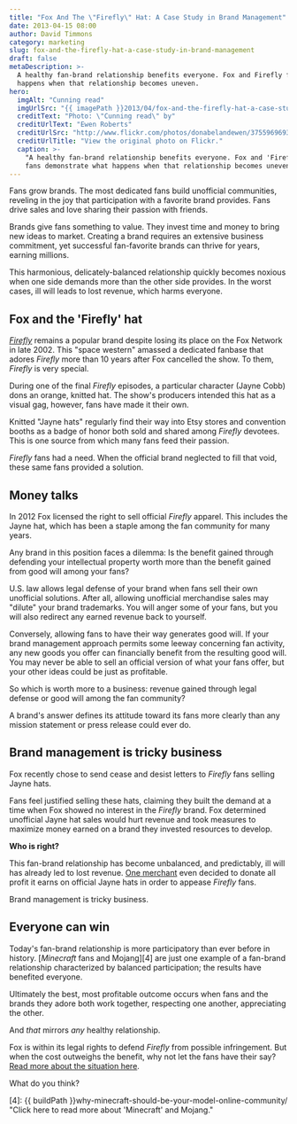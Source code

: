 ```yaml
---
title: "Fox And The \"Firefly\" Hat: A Case Study in Brand Management"
date: 2013-04-15 08:00
author: David Timmons
category: marketing
slug: fox-and-the-firefly-hat-a-case-study-in-brand-management
draft: false
metaDescription: >-
  A healthy fan-brand relationship benefits everyone. Fox and Firefly fans demonstrate what
  happens when that relationship becomes uneven.
hero:
  imgAlt: "Cunning read"
  imgUrlSrc: "{{ imagePath }}2013/04/fox-and-the-firefly-hat-a-case-study-in-brand-management0.jpg"
  creditText: "Photo: \"Cunning read\" by"
  creditUrlText: "Ewen Roberts"
  creditUrlSrc: "http://www.flickr.com/photos/donabelandewen/3755969693/"
  creditUrlTitle: "View the original photo on Flickr."
  caption: >-
    "A healthy fan-brand relationship benefits everyone. Fox and 'Firefly'
    fans demonstrate what happens when that relationship becomes uneven."
---
```


Fans grow brands. The most dedicated fans build unofficial communities,
reveling in the joy that participation with a favorite brand provides.
Fans drive sales and love sharing their passion with friends.

Brands give fans something to value. They invest time and money to bring
new ideas to market. Creating a brand requires an extensive business
commitment, yet successful fan-favorite brands can thrive for years,
earning millions.

This harmonious, delicately-balanced relationship quickly becomes
noxious when one side demands more than the other side provides. In the
worst cases, ill will leads to lost revenue, which harms everyone.

## Fox and the 'Firefly' hat

*[Firefly][]* remains a popular brand despite losing its place on the
Fox Network in late 2002. This "space western" amassed a dedicated
fanbase that adores *Firefly* more than 10 years after Fox cancelled
the show. To them, *Firefly* is very special.

During one of the final *Firefly* episodes, a particular character
(Jayne Cobb) dons an orange, knitted hat. The show's producers intended
this hat as a visual gag, however, fans have made it their own.

Knitted "Jayne hats" regularly find their way into Etsy stores and
convention booths as a badge of honor both sold and shared among
*Firefly* devotees. This is one source from which many fans feed their
passion.

*Firefly* fans had a need. When the official brand neglected to fill
that void, these same fans provided a solution.

## Money talks

In 2012 Fox licensed the right to sell official *Firefly* apparel. This
includes the Jayne hat, which has been a staple among the fan community
for many years.

Any brand in this position faces a dilemma: Is the benefit gained
through defending your intellectual property worth more than the benefit
gained from good will among your fans?

U.S. law allows legal defense of your brand when fans sell their own
unofficial solutions. After all, allowing unofficial merchandise sales
may "dilute" your brand trademarks. You will anger some of your fans,
but you will also redirect any earned revenue back to yourself.

Conversely, allowing fans to have their way generates good will. If your
brand management approach permits some leeway concerning fan activity,
any new goods you offer can financially benefit from the resulting good
will. You may never be able to sell an official version of what your
fans offer, but your other ideas could be just as profitable.

So which is worth more to a business: revenue gained through legal
defense or good will among the fan community?

A brand's answer defines its attitude toward its fans more clearly than
any mission statement or press release could ever do.

## Brand management is tricky business

Fox recently chose to send cease and desist letters to *Firefly* fans
selling Jayne hats.

Fans feel justified selling these hats, claiming they built the demand
at a time when Fox showed no interest in the *Firefly* brand. Fox
determined unofficial Jayne hat sales would hurt revenue and took
measures to maximize money earned on a brand they invested resources to
develop.

**Who is right?**

This fan-brand relationship has become unbalanced, and predictably, ill
will has already led to lost revenue. [One merchant][3] even decided to
donate all profit it earns on official Jayne hats in order to appease
*Firefly* fans.

Brand management is tricky business.

## Everyone can win

Today's fan-brand relationship is more participatory than ever before in
history. [*Minecraft* fans and Mojang][4] are just one example of a
fan-brand relationship characterized by balanced participation; the
results have benefited everyone.

Ultimately the best, most profitable outcome occurs when fans and the
brands they adore both work together, respecting one another,
appreciating the other.

And *that* mirrors *any* healthy relationship.

Fox is within its legal rights to defend *Firefly* from possible
infringement. But when the cost outweighs the benefit, why not let the
fans have their say? [Read more about the situation here][5].

What do you think?


[3]: http://www.thinkgeek.com/blog/2013/04/nice-hat-jayne.html "Click here to read more about Think Geek's response."

[4]: {{ buildPath }}why-minecraft-should-be-your-model-online-community/ "Click here to read more about 'Minecraft' and Mojang."

[5]: http://www.buzzfeed.com/ellievhall/firefly-hat-triggers-corporate-crackdown "Click here to read more about the Jayne hat."

[Firefly]: http://www.imdb.com/title/tt0303461/ "Click here to read more about 'Firefly'."
